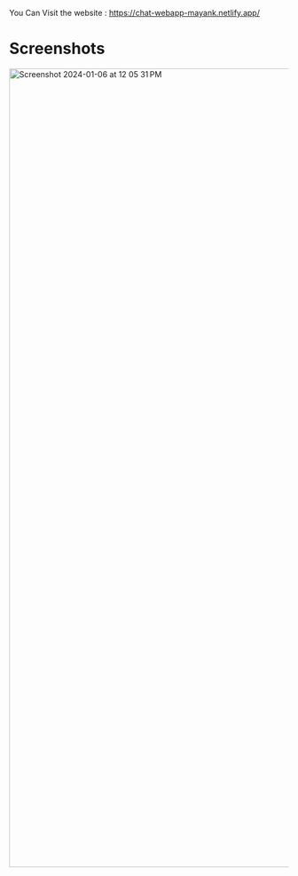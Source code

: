 You Can Visit the website : https://chat-webapp-mayank.netlify.app/

# Screenshots


<img width="1440" alt="Screenshot 2024-01-06 at 12 05 31 PM" src="https://github.com/mayankk-pandeyy/chat-app-chatEngine/assets/121502820/df31087b-07d5-423e-8e48-867020e64a98">
